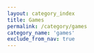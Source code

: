 ```yaml
---
layout: category_index
title: Games
permalink: /category/games
category_name: 'games'
exclude_from_nav: true
---
```

